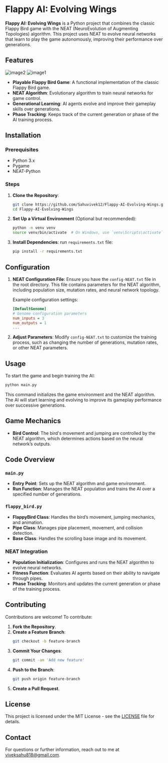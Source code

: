 # Flappy AI: Evolving Wings

**Flappy AI: Evolving Wings** is a Python project that combines the classic Flappy Bird game with the NEAT (NeuroEvolution of Augmenting Topologies) algorithm. This project uses NEAT to evolve neural networks that learn to play the game autonomously, improving their performance over generations.

## Features
![image2](https://github.com/user-attachments/assets/b73f8131-c202-4acb-88f3-5027cf1c16a1)
![image1](https://github.com/user-attachments/assets/58a8f76d-1448-411a-a209-2bd67b142793)


- **Playable Flappy Bird Game**: A functional implementation of the classic Flappy Bird game.
- **NEAT Algorithm**: Evolutionary algorithm to train neural networks for game control.
- **Generational Learning**: AI agents evolve and improve their gameplay skills over generations.
- **Phase Tracking**: Keeps track of the current generation or phase of the AI training process.

## Installation

### Prerequisites

- Python 3.x
- Pygame
- NEAT-Python

### Steps

1. **Clone the Repository**:
   ```bash
   git clone https://github.com/Sahuvivek12/Flappy-AI-Evolving-Wings.git
   cd Flappy-AI-Evolving-Wings
   ```

2. **Set Up a Virtual Environment** (Optional but recommended):
   ```bash
   python -m venv venv
   source venv/bin/activate  # On Windows, use `venv\Scripts\activate`
   ```

3. **Install Dependencies**:
   run `requirements.txt` file:
   ```bash
   pip install -r requirements.txt
   ```

## Configuration

1. **NEAT Configuration File**: Ensure you have the `config-NEAT.txt` file in the root directory. This file contains parameters for the NEAT algorithm, including population size, mutation rates, and neural network topology.

   Example configuration settings:
   ```ini
   [DefaultGenome]
   # Genome configuration parameters
   num_inputs = 3
   num_outputs = 1
   ...
   ```

2. **Adjust Parameters**: Modify `config-NEAT.txt` to customize the training process, such as changing the number of generations, mutation rates, or other NEAT parameters.

## Usage

To start the game and begin training the AI:

```bash
python main.py
```

This command initializes the game environment and the NEAT algorithm. The AI will start learning and evolving to improve its gameplay performance over successive generations.

## Game Mechanics

- **Bird Control**: The bird's movement and jumping are controlled by the NEAT algorithm, which determines actions based on the neural network’s outputs.

## Code Overview

### `main.py`

- **Entry Point**: Sets up the NEAT algorithm and game environment.
- **Run Function**: Manages the NEAT population and trains the AI over a specified number of generations.

### `flappy_bird.py`

- **FlappyBird Class**: Handles the bird’s movement, jumping mechanics, and animation.
- **Pipe Class**: Manages pipe placement, movement, and collision detection.
- **Base Class**: Handles the scrolling base image and its movement.

### NEAT Integration

- **Population Initialization**: Configures and runs the NEAT algorithm to evolve neural networks.
- **Fitness Function**: Evaluates AI agents based on their ability to navigate through pipes.
- **Phase Tracking**: Monitors and updates the current generation or phase of the training process.

## Contributing

Contributions are welcome! To contribute:

1. **Fork the Repository**.
2. **Create a Feature Branch**:
   ```bash
   git checkout -b feature-branch
   ```
3. **Commit Your Changes**:
   ```bash
   git commit -am 'Add new feature'
   ```
4. **Push to the Branch**:
   ```bash
   git push origin feature-branch
   ```
5. **Create a Pull Request**.

## License

This project is licensed under the MIT License - see the [LICENSE](LICENSE) file for details.

## Contact

For questions or further information, reach out to me at [viveksahu818@gmail.com](mailto:viveksahu818@gmail.com).
